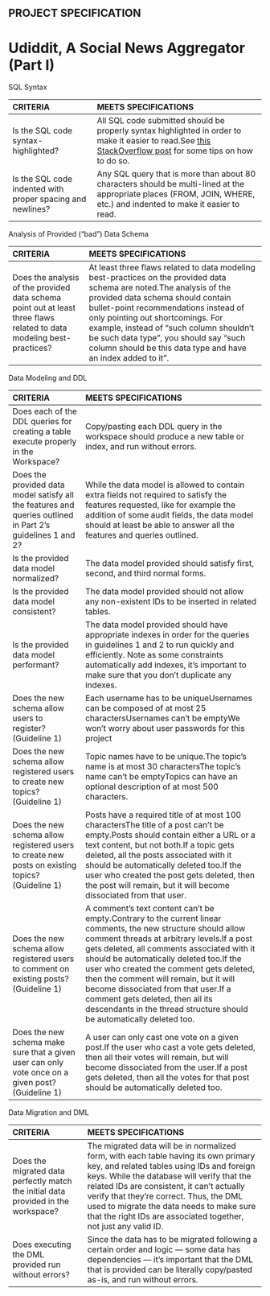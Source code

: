 ## PROJECT SPECIFICATION

# Udiddit, A Social News Aggregator (Part I)

SQL Syntax

| CRITERIA                                                   | MEETS SPECIFICATIONS                                         |
| :--------------------------------------------------------- | :----------------------------------------------------------- |
| Is the SQL code syntax-highlighted?                        | All SQL code submitted should be properly syntax highlighted in order to make it easier to read.See [this StackOverflow post](https://webapps.stackexchange.com/questions/19241/how-can-i-get-code-syntax-highlighting-in-google-docs) for some tips on how to do so. |
| Is the SQL code indented with proper spacing and newlines? | Any SQL query that is more than about 80 characters should be multi-lined at the appropriate places (FROM, JOIN, WHERE, etc.) and indented to make it easier to read. |

Analysis of Provided (“bad”) Data Schema

| CRITERIA                                                     | MEETS SPECIFICATIONS                                         |
| :----------------------------------------------------------- | :----------------------------------------------------------- |
| Does the analysis of the provided data schema point out at least three flaws related to data modeling best-practices? | At least three flaws related to data modeling best-practices on the provided data schema are noted.The analysis of the provided data schema should contain bullet-point recommendations instead of only pointing out shortcomings. For example, instead of “such column shouldn’t be such data type”, you should say “such column should be this data type and have an index added to it”. |

Data Modeling and DDL

| CRITERIA                                                     | MEETS SPECIFICATIONS                                         |
| :----------------------------------------------------------- | :----------------------------------------------------------- |
| Does each of the DDL queries for creating a table execute properly in the Workspace? | Copy/pasting each DDL query in the workspace should produce a new table or index, and run without errors. |
| Does the provided data model satisfy all the features and queries outlined in Part 2’s guidelines 1 and 2? | While the data model is allowed to contain extra fields not required to satisfy the features requested, like for example the addition of some audit fields, the data model should at least be able to answer all the features and queries outlined. |
| Is the provided data model normalized?                       | The data model provided should satisfy first, second, and third normal forms. |
| Is the provided data model consistent?                       | The data model provided should not allow any non-existent IDs to be inserted in related tables. |
| Is the provided data model performant?                       | The data model provided should have appropriate indexes in order for the queries in guidelines 1 and 2 to run quickly and efficiently. Note as some constraints automatically add indexes, it’s important to make sure that you don’t duplicate any indexes. |
| Does the new schema allow users to register? (Guideline 1)   | Each username has to be uniqueUsernames can be composed of at most 25 charactersUsernames can’t be emptyWe won’t worry about user passwords for this project |
| Does the new schema allow registered users to create new topics? (Guideline 1) | Topic names have to be unique.The topic’s name is at most 30 charactersThe topic’s name can’t be emptyTopics can have an optional description of at most 500 characters. |
| Does the new schema allow registered users to create new posts on existing topics? (Guideline 1) | Posts have a required title of at most 100 charactersThe title of a post can’t be empty.Posts should contain either a URL or a text content, but not both.If a topic gets deleted, all the posts associated with it should be automatically deleted too.If the user who created the post gets deleted, then the post will remain, but it will become dissociated from that user. |
| Does the new schema allow registered users to comment on existing posts? (Guideline 1) | A comment’s text content can’t be empty.Contrary to the current linear comments, the new structure should allow comment threads at arbitrary levels.If a post gets deleted, all comments associated with it should be automatically deleted too.If the user who created the comment gets deleted, then the comment will remain, but it will become dissociated from that user.If a comment gets deleted, then all its descendants in the thread structure should be automatically deleted too. |
| Does the new schema make sure that a given user can only vote once on a given post? (Guideline 1) | A user can only cast one vote on a given post.If the user who cast a vote gets deleted, then all their votes will remain, but will become dissociated from the user.If a post gets deleted, then all the votes for that post should be automatically deleted too. |

Data Migration and DML

| CRITERIA                                                     | MEETS SPECIFICATIONS                                         |
| :----------------------------------------------------------- | :----------------------------------------------------------- |
| Does the migrated data perfectly match the initial data provided in the workspace? | The migrated data will be in normalized form, with each table having its own primary key, and related tables using IDs and foreign keys. While the database will verify that the related IDs are consistent, it can’t actually verify that they’re correct. Thus, the DML used to migrate the data needs to make sure that the right IDs are associated together, not just any valid ID. |
| Does executing the DML provided run without errors?          | Since the data has to be migrated following a certain order and logic — some data has dependencies — it’s important that the DML that is provided can be literally copy/pasted as-is, and run without errors. |